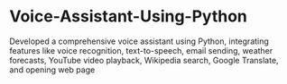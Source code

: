 # Voice-Assistant-Using-Python
Developed a comprehensive voice assistant using Python,  integrating features like voice recognition, text-to-speech, email  sending, weather forecasts, YouTube video playback, Wikipedia  search, Google Translate, and opening web page 
